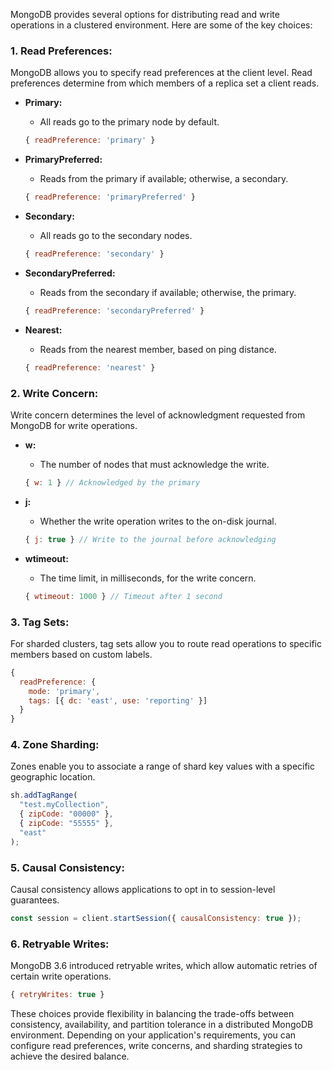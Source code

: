 MongoDB provides several options for distributing read and write operations in a clustered environment. Here are some of the key choices:

### 1. **Read Preferences:**
MongoDB allows you to specify read preferences at the client level. Read preferences determine from which members of a replica set a client reads.

- **Primary:**
  - All reads go to the primary node by default.
  ```javascript
  { readPreference: 'primary' }
  ```

- **PrimaryPreferred:**
  - Reads from the primary if available; otherwise, a secondary.
  ```javascript
  { readPreference: 'primaryPreferred' }
  ```

- **Secondary:**
  - All reads go to the secondary nodes.
  ```javascript
  { readPreference: 'secondary' }
  ```

- **SecondaryPreferred:**
  - Reads from the secondary if available; otherwise, the primary.
  ```javascript
  { readPreference: 'secondaryPreferred' }
  ```

- **Nearest:**
  - Reads from the nearest member, based on ping distance.
  ```javascript
  { readPreference: 'nearest' }
  ```

### 2. **Write Concern:**
Write concern determines the level of acknowledgment requested from MongoDB for write operations.

- **w:**
  - The number of nodes that must acknowledge the write.
  ```javascript
  { w: 1 } // Acknowledged by the primary
  ```

- **j:**
  - Whether the write operation writes to the on-disk journal.
  ```javascript
  { j: true } // Write to the journal before acknowledging
  ```

- **wtimeout:**
  - The time limit, in milliseconds, for the write concern.
  ```javascript
  { wtimeout: 1000 } // Timeout after 1 second
  ```

### 3. **Tag Sets:**
For sharded clusters, tag sets allow you to route read operations to specific members based on custom labels.

```javascript
{
  readPreference: {
    mode: 'primary',
    tags: [{ dc: 'east', use: 'reporting' }]
  }
}
```

### 4. **Zone Sharding:**
Zones enable you to associate a range of shard key values with a specific geographic location.

```javascript
sh.addTagRange(
  "test.myCollection",
  { zipCode: "00000" },
  { zipCode: "55555" },
  "east"
);
```

### 5. **Causal Consistency:**
Causal consistency allows applications to opt in to session-level guarantees.

```javascript
const session = client.startSession({ causalConsistency: true });
```

### 6. **Retryable Writes:**
MongoDB 3.6 introduced retryable writes, which allow automatic retries of certain write operations.

```javascript
{ retryWrites: true }
```

These choices provide flexibility in balancing the trade-offs between consistency, availability, and partition tolerance in a distributed MongoDB environment. Depending on your application's requirements, you can configure read preferences, write concerns, and sharding strategies to achieve the desired balance.
